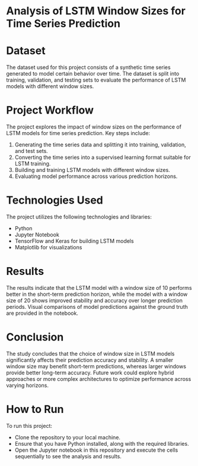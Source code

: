 <h1>Analysis of LSTM Window Sizes for Time Series Prediction</h1>

<h1>Dataset</h1>
<p>The dataset used for this project consists of a synthetic time series generated to model certain behavior over time. The dataset is split into training, validation, and testing sets to evaluate the performance of LSTM models with different window sizes.</p>

<h1>Project Workflow</h1>
<p>The project explores the impact of window sizes on the performance of LSTM models for time series prediction. Key steps include:
    <ol>
        <li>Generating the time series data and splitting it into training, validation, and test sets.</li>
        <li>Converting the time series into a supervised learning format suitable for LSTM training.</li>
        <li>Building and training LSTM models with different window sizes.</li>
        <li>Evaluating model performance across various prediction horizons.</li>
    </ol>
</p>

<h1>Technologies Used</h1>
<p>The project utilizes the following technologies and libraries:
    <ul>
        <li>Python</li>
        <li>Jupyter Notebook</li>
        <li>TensorFlow and Keras for building LSTM models</li>
        <li>Matplotlib for visualizations</li>
    </ul>
</p>

<h1>Results</h1>
<p>The results indicate that the LSTM model with a window size of 10 performs better in the short-term prediction horizon, while the model with a window size of 20 shows improved stability and accuracy over longer prediction periods. Visual comparisons of model predictions against the ground truth are provided in the notebook.</p>

<h1>Conclusion</h1>
<p>The study concludes that the choice of window size in LSTM models significantly affects their prediction accuracy and stability. A smaller window size may benefit short-term predictions, whereas larger windows provide better long-term accuracy. Future work could explore hybrid approaches or more complex architectures to optimize performance across varying horizons.</p>

<h1>How to Run</h1>
<p>To run this project:
<ul>
    <li>Clone the repository to your local machine.</li>
    <li>Ensure that you have Python installed, along with the required libraries.</li>
    <li>Open the Jupyter notebook in this repository and execute the cells sequentially to see the analysis and results.</li>
</ul>
</p>
